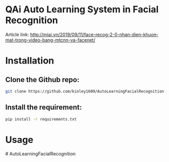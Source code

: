 # QAi Auto Learning System in Facial Recognition

Article link: http://miai.vn/2019/09/11/face-recog-2-0-nhan-dien-khuon-mat-trong-video-bang-mtcnn-va-facenet/

# Installation

## Clone the Github repo:
```bash
git clone https://github.com/kinley1609/AutoLearningFacialRecognition
```

## Install the requirement:
```bash
pip install -r requirements.txt
```

# Usage

#   A u t o L e a r n i n g F a c i a l R e c o g n i t i o n 
 
 
